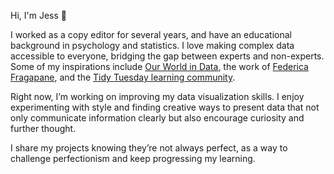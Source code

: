 Hi, I'm Jess 👋

I worked as a copy editor for several years, and have an educational background in psychology and statistics. I love making complex data accessible to everyone, bridging the gap between experts and non-experts. Some of my inspirations include [Our World in Data](https://ourworldindata.org/), the work of [Federica Fragapane](https://www.behance.net/FedericaFragapane), and the [Tidy Tuesday learning community](https://github.com/rfordatascience/tidytuesday).

Right now, I’m working on improving my data visualization skills. I enjoy experimenting with style and finding creative ways to present data that not only communicate information clearly but also encourage curiosity and further thought.

I share my projects knowing they’re not always perfect, as a way to challenge perfectionism and keep progressing my learning.

<!---
jessjep/jessjep is a ✨ special ✨ repository because its `README.md` (this file) appears on your GitHub profile.
You can click the Preview link to take a look at your changes.
--->
